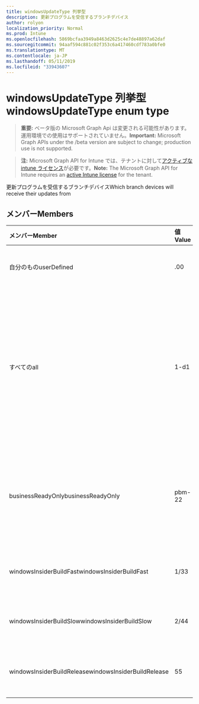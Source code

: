 ```yaml
---
title: windowsUpdateType 列挙型
description: 更新プログラムを受信するブランチデバイス
author: rolyon
localization_priority: Normal
ms.prod: Intune
ms.openlocfilehash: 5869bcfaa3949a8463d2625c4e7de48897a62daf
ms.sourcegitcommit: 94aaf594c881c02f353c6a417460cdf783a0bfe0
ms.translationtype: MT
ms.contentlocale: ja-JP
ms.lasthandoff: 05/11/2019
ms.locfileid: "33943607"
---
```

# <a name="windowsupdatetype-enum-type"></a><span data-ttu-id="963d4-103">windowsUpdateType 列挙型</span><span class="sxs-lookup"><span data-stu-id="963d4-103">windowsUpdateType enum type</span></span>

> <span data-ttu-id="963d4-104">**重要:** ベータ版の Microsoft Graph Api は変更される可能性があります。運用環境での使用はサポートされていません。</span><span class="sxs-lookup"><span data-stu-id="963d4-104">**Important:** Microsoft Graph APIs under the /beta version are subject to change; production use is not supported.</span></span>

> <span data-ttu-id="963d4-105">**注:** Microsoft Graph API for Intune では、テナントに対して[アクティブな intune ライセンス](https://go.microsoft.com/fwlink/?linkid=839381)が必要です。</span><span class="sxs-lookup"><span data-stu-id="963d4-105">**Note:** The Microsoft Graph API for Intune requires an [active Intune license](https://go.microsoft.com/fwlink/?linkid=839381) for the tenant.</span></span>

<span data-ttu-id="963d4-106">更新プログラムを受信するブランチデバイス</span><span class="sxs-lookup"><span data-stu-id="963d4-106">Which branch devices will receive their updates from</span></span>

## <a name="members"></a><span data-ttu-id="963d4-107">メンバー</span><span class="sxs-lookup"><span data-stu-id="963d4-107">Members</span></span>
|<span data-ttu-id="963d4-108">メンバー</span><span class="sxs-lookup"><span data-stu-id="963d4-108">Member</span></span>|<span data-ttu-id="963d4-109">値</span><span class="sxs-lookup"><span data-stu-id="963d4-109">Value</span></span>|<span data-ttu-id="963d4-110">説明</span><span class="sxs-lookup"><span data-stu-id="963d4-110">Description</span></span>|
|:---|:---|:---|
|<span data-ttu-id="963d4-111">自分のもの</span><span class="sxs-lookup"><span data-stu-id="963d4-111">userDefined</span></span>|<span data-ttu-id="963d4-112">.0</span><span class="sxs-lookup"><span data-stu-id="963d4-112">0</span></span>|<span data-ttu-id="963d4-113">ユーザーがを設定できるようにします。</span><span class="sxs-lookup"><span data-stu-id="963d4-113">Allow the user to set.</span></span>|
|<span data-ttu-id="963d4-114">すべての</span><span class="sxs-lookup"><span data-stu-id="963d4-114">all</span></span>|<span data-ttu-id="963d4-115">1-d</span><span class="sxs-lookup"><span data-stu-id="963d4-115">1</span></span>|<span data-ttu-id="963d4-116">半期チャネル (対象指定)。</span><span class="sxs-lookup"><span data-stu-id="963d4-116">Semi-annual Channel (Targeted).</span></span> <span data-ttu-id="963d4-117">デバイスは、半期チャネル (対象指定) から、適用可能なすべての機能の更新を取得します。</span><span class="sxs-lookup"><span data-stu-id="963d4-117">Device gets all applicable feature updates from Semi-annual Channel (Targeted).</span></span>|
|<span data-ttu-id="963d4-118">businessReadyOnly</span><span class="sxs-lookup"><span data-stu-id="963d4-118">businessReadyOnly</span></span>|<span data-ttu-id="963d4-119">pbm-2</span><span class="sxs-lookup"><span data-stu-id="963d4-119">2</span></span>|<span data-ttu-id="963d4-120">半期チャネル</span><span class="sxs-lookup"><span data-stu-id="963d4-120">Semi-annual Channel.</span></span> <span data-ttu-id="963d4-121">デバイスは、半期チャネルから機能の更新を取得します。</span><span class="sxs-lookup"><span data-stu-id="963d4-121">Device gets feature updates from Semi-annual Channel.</span></span>|
|<span data-ttu-id="963d4-122">windowsInsiderBuildFast</span><span class="sxs-lookup"><span data-stu-id="963d4-122">windowsInsiderBuildFast</span></span>|<span data-ttu-id="963d4-123">1/3</span><span class="sxs-lookup"><span data-stu-id="963d4-123">3</span></span>|<span data-ttu-id="963d4-124">Windows Insider ビルド-Fast</span><span class="sxs-lookup"><span data-stu-id="963d4-124">Windows Insider build - Fast</span></span>|
|<span data-ttu-id="963d4-125">windowsInsiderBuildSlow</span><span class="sxs-lookup"><span data-stu-id="963d4-125">windowsInsiderBuildSlow</span></span>|<span data-ttu-id="963d4-126">2/4</span><span class="sxs-lookup"><span data-stu-id="963d4-126">4</span></span>|<span data-ttu-id="963d4-127">Windows Insider ビルド-低速</span><span class="sxs-lookup"><span data-stu-id="963d4-127">Windows Insider build - Slow</span></span>|
|<span data-ttu-id="963d4-128">windowsInsiderBuildRelease</span><span class="sxs-lookup"><span data-stu-id="963d4-128">windowsInsiderBuildRelease</span></span>|<span data-ttu-id="963d4-129">5</span><span class="sxs-lookup"><span data-stu-id="963d4-129">5</span></span>|<span data-ttu-id="963d4-130">Windows Insider ビルドをリリースする</span><span class="sxs-lookup"><span data-stu-id="963d4-130">Release Windows Insider build</span></span>|




